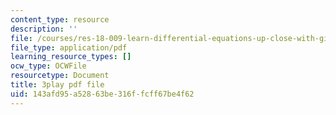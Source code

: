 ```yaml
---
content_type: resource
description: ''
file: /courses/res-18-009-learn-differential-equations-up-close-with-gilbert-strang-and-cleve-moler-fall-2015/143afd95a52863be316ffcff67be4f62_nGKeHq_kRQA.pdf
file_type: application/pdf
learning_resource_types: []
ocw_type: OCWFile
resourcetype: Document
title: 3play pdf file
uid: 143afd95-a528-63be-316f-fcff67be4f62
---
```

